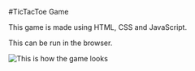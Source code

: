 #TicTacToe Game

This game is made using HTML, CSS and JavaScript.

This can be run in the browser.

![This is how the game looks](https://github.com/SrivathsanNayak/Hacktober-Fest2021/blob/main/WebDev/TicTacToe/images/WhatsApp%20Image%202021-10-18%20at%204.44.31%20PM.jpeg?raw=true)
